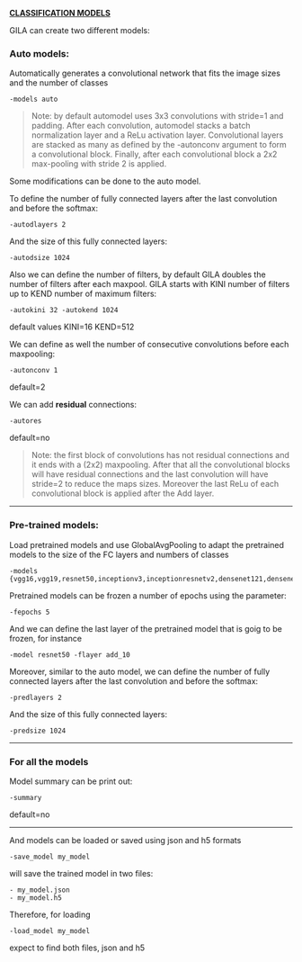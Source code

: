 <span style="text-decoration:underline;">**CLASSIFICATION MODELS**<span>

GILA can create two different models:

### Auto models:

Automatically generates a convolutional network that fits the image sizes and the number of classes

~~~shell
-models auto
~~~

> Note: by default automodel uses 3x3 convolutions with stride=1 and padding. After each convolution, automodel stacks a batch normalization layer and a ReLu activation layer. Convolutional layers are stacked as many as defined by the -autonconv argument to form a convolutional block. Finally, after each convolutional block a 2x2 max-pooling with stride 2 is applied.

Some modifications can be done to the auto model.

To define the number of fully connected layers after the last convolution and before the softmax:

~~~shell
-autodlayers 2
~~~

And the size of this fully connected layers:

~~~shell
-autodsize 1024
~~~

Also we can define the number of filters, by default GILA doubles the number of filters after each maxpool. GILA starts with KINI number of filters up to KEND number of maximum filters:

~~~shell
-autokini 32 -autokend 1024
~~~

default values KINI=16 KEND=512

We can define as well the number of consecutive convolutions before each maxpooling:

~~~shell
-autonconv 1
~~~

default=2


We can add **residual** connections:
~~~shell
-autores
~~~

default=no

> Note: the first block of convolutions has not residual connections and it ends with a (2x2) maxpooling. After that all the convolutional blocks will have residual connections and the last convolution will have stride=2 to reduce the maps sizes. Moreover the last ReLu of each convolutional block is applied after the Add layer.


***


### Pre-trained models:

Load pretrained models and use GlobalAvgPooling to adapt the pretrained models to the size of the FC layers and numbers of classes

~~~shell
-models {vgg16,vgg19,resnet50,inceptionv3,inceptionresnetv2,densenet121,densenet169,densenet201,mobilenet,mobilenetv2}
~~~

Pretrained models can be frozen a number of epochs using the parameter:

~~~shell
-fepochs 5
~~~~

And we can define the last layer of the pretrained model that is goig to be frozen, for instance

~~~shell
-model resnet50 -flayer add_10
~~~

Moreover, similar to the auto model, we can define the number of fully connected layers after the last convolution and before the softmax:

~~~shell
-predlayers 2
~~~

And the size of this fully connected layers:

~~~shell
-predsize 1024
~~~

***

### For all the models

Model summary can be print out:

~~~shell
-summary
~~~

default=no

***

And models can be loaded or saved using json and h5 formats

~~~shell
-save_model my_model
~~~

will save the trained model in two files:
~~~shell
- my_model.json
- my_model.h5
~~~

Therefore, for loading
~~~shell
-load_model my_model
~~~

expect to find both files, json and h5
